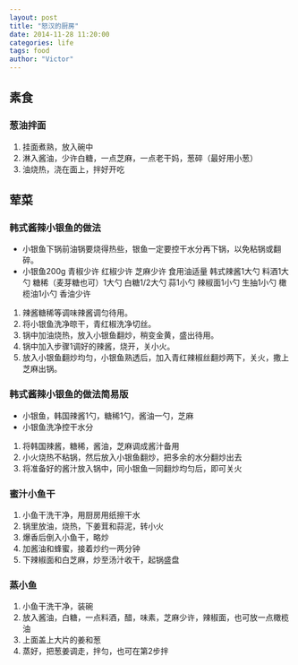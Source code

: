 ```yaml
---
layout: post
title: "怒汉的厨房"
date: 2014-11-28 11:20:00
categories: life
tags: food
author: "Victor"
---
```


## 素食

### 葱油拌面

1. 挂面煮熟，放入碗中
2. 淋入酱油，少许白糖，一点芝麻，一点老干妈，葱碎（最好用小葱）
3. 油烧热，浇在面上，拌好开吃

## 荤菜

### 韩式酱辣小银鱼的做法

* 小银鱼下锅前油锅要烧得热些，银鱼一定要控干水分再下锅，以免粘锅或翻碎。
* 小银鱼200g 青椒少许 红椒少许 芝麻少许 食用油适量 韩式辣酱1大勺 料酒1大勺 糖稀（麦芽糖也可）1大勺 白糖1/2大勺 蒜1小勺 辣椒面1小勺 生抽1小勺 橄榄油1小勺 香油少许

1. 辣酱糖稀等调味辣酱调匀待用。
2. 将小银鱼洗净晾干，青红椒洗净切丝。
3. 锅中加油烧热，放入小银鱼翻炒，稍变金黄，盛出待用。
4. 锅中加入步骤1调好的辣酱，烧开，关小火。
5. 放入小银鱼翻炒均匀，小银鱼熟透后，加入青红辣椒丝翻炒两下，关火，撒上芝麻出锅。

### 韩式酱辣小银鱼的做法简易版

* 小银鱼，韩国辣酱1勺，糖稀1勺，酱油一勺，芝麻
* 小银鱼洗净控干水分

1. 将韩国辣酱，糖稀，酱油，芝麻调成酱汁备用
2. 小火烧热不粘锅，然后放入小银鱼翻炒，把多余的水分翻炒出去
3. 将准备好的酱汁放入锅中，同小银鱼一同翻炒均匀后，即可关火

### 蜜汁小鱼干

1. 小鱼干洗干净，用厨房用纸擦干水
2. 锅里放油，烧热，下姜茸和蒜泥，转小火
3. 爆香后倒入小鱼干，略炒
4. 加酱油和蜂蜜，接着炒约一两分钟
5. 下辣椒面和白芝麻，炒至汤汁收干，起锅盛盘

### 蒸小鱼

1. 小鱼干洗干净，装碗
2. 放入酱油，白糖，一点料酒，醋，味素，芝麻少许，辣椒面，也可放一点橄榄油
3. 上面盖上大片的姜和葱
4. 蒸好，把葱姜调走，拌匀，也可在第2步拌
